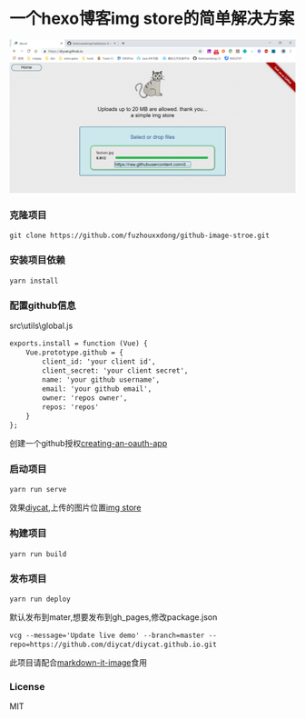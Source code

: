 # 一个hexo博客img store的简单解决方案

![20190412140514](./screenshots/20190412140514.png)

### 克隆项目

```
git clone https://github.com/fuzhouxxdong/github-image-stroe.git
```

### 安装项目依赖
```
yarn install
```

### 配置github信息
src\utils\global.js 
```
exports.install = function (Vue) {
    Vue.prototype.github = {
        client_id: 'your client id',
        client_secret: 'your client secret',
        name: 'your github username',
        email: 'your github email',
        owner: 'repos owner',
        repos: 'repos'
    }
};
```
创建一个github授权[creating-an-oauth-app](https://developer.github.com/apps/building-oauth-apps/creating-an-oauth-app/)

### 启动项目
```
yarn run serve
```

效果[diycat](https://diycat.github.io),上传的图片位置[img store](https://github.com/diycat/img)

### 构建项目
```
yarn run build
```

### 发布项目
```
yarn run deploy
```
默认发布到mater,想要发布到gh_pages,修改package.json

```
vcg --message='Update live demo' --branch=master --repo=https://github.com/diycat/diycat.github.io.git
```
此项目请配合[markdown-it-image](https://github.com/fuzhouxxdong/markdown-it-image)食用
### License
MIT
